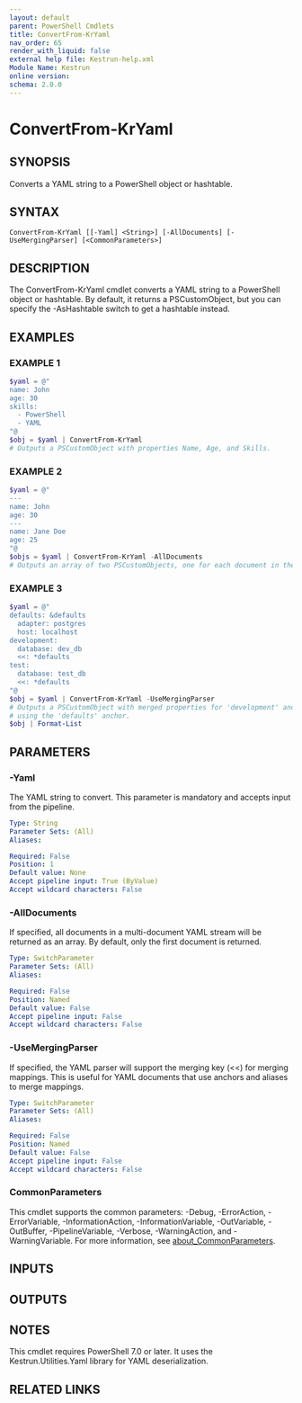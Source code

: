 ```yaml
---
layout: default
parent: PowerShell Cmdlets
title: ConvertFrom-KrYaml
nav_order: 65
render_with_liquid: false
external help file: Kestrun-help.xml
Module Name: Kestrun
online version:
schema: 2.0.0
---
```


# ConvertFrom-KrYaml

## SYNOPSIS
Converts a YAML string to a PowerShell object or hashtable.

## SYNTAX

```
ConvertFrom-KrYaml [[-Yaml] <String>] [-AllDocuments] [-UseMergingParser] [<CommonParameters>]
```

## DESCRIPTION
The ConvertFrom-KrYaml cmdlet converts a YAML string to a PowerShell object or
hashtable.
By default, it returns a PSCustomObject, but you can specify the
-AsHashtable switch to get a hashtable instead.

## EXAMPLES

### EXAMPLE 1
```powershell
$yaml = @"
name: John
age: 30
skills:
  - PowerShell
  - YAML
"@
$obj = $yaml | ConvertFrom-KrYaml
# Outputs a PSCustomObject with properties Name, Age, and Skills.
```

### EXAMPLE 2
```powershell
$yaml = @"
---
name: John
age: 30
---
name: Jane Doe
age: 25
"@
$objs = $yaml | ConvertFrom-KrYaml -AllDocuments
# Outputs an array of two PSCustomObjects, one for each document in the YAML stream.
```

### EXAMPLE 3
```powershell
$yaml = @"
defaults: &defaults
  adapter: postgres
  host: localhost
development:
  database: dev_db
  <<: *defaults
test:
  database: test_db
  <<: *defaults
"@
$obj = $yaml | ConvertFrom-KrYaml -UseMergingParser
# Outputs a PSCustomObject with merged properties for 'development' and 'test' sections
# using the 'defaults' anchor.
$obj | Format-List
```

## PARAMETERS

### -Yaml
The YAML string to convert.
This parameter is mandatory and accepts input from the pipeline.

```yaml
Type: String
Parameter Sets: (All)
Aliases:

Required: False
Position: 1
Default value: None
Accept pipeline input: True (ByValue)
Accept wildcard characters: False
```

### -AllDocuments
If specified, all documents in a multi-document YAML stream will be returned as an array.
By default, only the first document is returned.

```yaml
Type: SwitchParameter
Parameter Sets: (All)
Aliases:

Required: False
Position: Named
Default value: False
Accept pipeline input: False
Accept wildcard characters: False
```

### -UseMergingParser
If specified, the YAML parser will support the merging key (\<\<) for merging mappings.
This is useful for YAML documents that use anchors and aliases to merge mappings.

```yaml
Type: SwitchParameter
Parameter Sets: (All)
Aliases:

Required: False
Position: Named
Default value: False
Accept pipeline input: False
Accept wildcard characters: False
```

### CommonParameters
This cmdlet supports the common parameters: -Debug, -ErrorAction, -ErrorVariable, -InformationAction, -InformationVariable, -OutVariable, -OutBuffer, -PipelineVariable, -Verbose, -WarningAction, and -WarningVariable. For more information, see [about_CommonParameters](http://go.microsoft.com/fwlink/?LinkID=113216).

## INPUTS

## OUTPUTS

## NOTES
This cmdlet requires PowerShell 7.0 or later.
It uses the Kestrun.Utilities.Yaml library for YAML deserialization.

## RELATED LINKS
